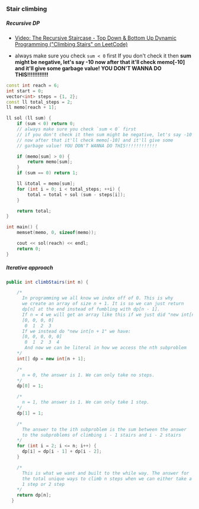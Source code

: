 ### Stair climbing

##### Recursive DP

- [Video: The Recursive Staircase - Top Down & Bottom Up Dynamic Programming ("Climbing Stairs" on LeetCode)](https://www.youtube.com/watch?v=NFJ3m9a1oJQ&list=PLiQ766zSC5jM2OKVr8sooOuGgZkvnOCTI&index=9&t=0s)

- always make sure you check `sum < 0` first
  If you don't check it then **sum might be negative, let's say -10
  now after that it'll check memo[-10] and it'll give some
  garbage value! YOU DON'T WANNA DO THIS!!!!!!!!!!!!**

```cpp
const int reach = 6;
int start = 0;
vector<int> steps = {1, 2};
const ll total_steps = 2;
ll memo[reach + 1];

ll sol (ll sum) {
    if (sum < 0) return 0;
    // always make sure you check `sum < 0` first
    // if you don't check it then sum might be negative, let's say -10
    // now after that it'll check memo[-10] and it'll give some
    // garbage value! YOU DON'T WANNA DO THIS!!!!!!!!!!!!

    if (memo[sum] > 0) {
        return memo[sum];
    }
    if (sum == 0) return 1;

    ll &total = memo[sum];
    for (int i = 0; i < total_steps; ++i) {
        total = total + sol (sum - steps[i]);
    }

    return total;
}

int main() {
    memset(memo, 0, sizeof(memo));

    cout << sol(reach) << endl;
    return 0;
}
```

##### Iterative approach

```java
public int climbStairs(int n) {

    /*
      In programming we all know we index off of 0. This is why
      we create an array of size n + 1. It is so we can just return
      dp[n] at the end instead of fumbling with dp[n - 1].
      If n = 4 we will get an array like this if we just did "new int[n];":
      [0, 0, 0, 0]
       0  1  2  3
      If we instead do "new int[n + 1" we have:
      [0, 0, 0, 0, 0]
       0  1  2  3  4
       And now we can be literal in how we access the nth subproblem
    */
    int[] dp = new int[n + 1];

    /*
      n = 0, the answer is 1. We can only take no steps.
    */
    dp[0] = 1;

    /*
      n = 1, the answer is 1. We can only take 1 step.
    */
    dp[1] = 1;

    /*
      The answer to the ith subproblem is the sum between the answer
      to the subproblems of climbing i - 1 stairs and i - 2 stairs
    */
    for (int i = 2; i <= n; i++) {
      dp[i] = dp[i - 1] + dp[i - 2];
    }

    /*
      This is what we want and built to the while way. The answer for
      the total unique ways to climb n steps when we can either take a
      1 step or 2 step
    */
    return dp[n];
  }
```
